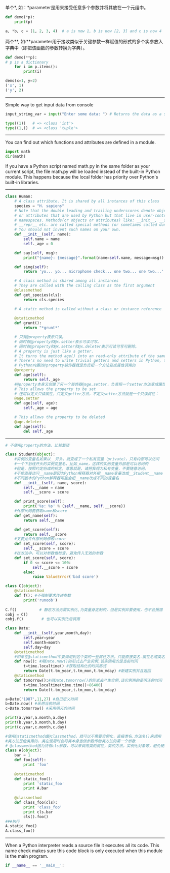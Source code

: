 单个*, 如：*parameter是用来接受任意多个参数并将其放在一个元组中。
``` python
def demo(*p):
    print(p)
```
``` python
a, *b, c = (1, 2, 3, 4)  # a is now 1, b is now [2, 3] and c is now 4
```
两个**, 如:**parameter用于接收类似于关键参数一样赋值的形式的多个实参放入字典中（即把该函数的参数转换为字典）。
```python
def demo(**p):
# p is a dictionary
    for i in p.items():
        print(i)

demo(x=1, y=2)
('x', 1)
('y', 2)
```
---
Simple way to get input data from console
```python
input_string_var = input("Enter some data: ") # Returns the data as a string
```
``` python
type((1))   # => <class 'int'>
type((1,))  # => <class 'tuple'>
```

___

You can find out which functions and attributes are defined in a module.
``` python
import math
dir(math)
```
If you have a Python script named math.py in the same folder as your current script, the file math.py will be loaded instead of the built-in Python module. This happens because the local folder has priority over Python's built-in libraries.

___
``` python
class Human:
    # A class attribute. It is shared by all instances of this class
    species = "H. sapiens"
    # Note that the double leading and trailing underscores denote objects
    # or attributes that are used by Python but that live in user-controlled
    # namespaces. Methods(or objects or attributes) like: __init__, __str__,
    # __repr__ etc. are called special methods (or sometimes called dunder methods)
    # You should not invent such names on your own.
    def __init__(self, name):
        self.name = name
        self._age = 0

    def say(self, msg):
        print("{name}: {message}".format(name=self.name, message=msg))

    def sing(self):
        return 'yo... yo... microphone check... one two... one two...'

    # A class method is shared among all instances
    # They are called with the calling class as the first argument
    @classmethod
    def get_species(cls):
        return cls.species

    # A static method is called without a class or instance reference
    
    @staticmethod
    def grunt():
        return "*grunt*"

    # 只有@property表示只读。
    # 同时有@property和@x.setter表示可读可写。
    # 同时有@property和@x.setter和@x.deleter表示可读可写可删除。
    # A property is just like a getter.
    # It turns the method age() into an read-only attribute of the same name.
    # There's no need to write trivial getters and setters in Python, though.
    # Python内置的@property装饰器就是负责把一个方法变成属性调用的
    @property
    def age(self):
        return self._age
    #@property本身又创建了另一个装饰器@age.setter，负责把一个setter方法变成属性赋值
    # This allows the property to be set
    # 还可以定义只读属性，只定义getter方法，不定义setter方法就是一个只读属性：
    @age.setter
    def age(self, age):
        self._age = age

    # This allows the property to be deleted
    @age.deleter
    def age(self):
        del self._age
```
___

```python
# 不使用property的方法，比较繁琐

class Student(object):
    #实例的变量名如果以__开头，就变成了一个私有变量（private），只有内部可以访问
    #一个下划线开头的实例变量名，比如_name，这样的实例变量外部是可以访问的
    #但是，按照约定俗成的规定，意思就是，请把我视为私有变量，不要随意访问。
    #不能直接访问__name是因为Python解释器对外把__name变量改成__Student__name
    #不同版本的Python解释器可能会把__name改成不同的变量名
    def __init__(self, name, score):
        self.__name = name
        self.__score = score

    def print_score(self):
        print('%s: %s' % (self.__name, self.__score))
    #外部代码要获取name和score     
    def get_name(self):
        return self.__name

    def get_score(self):
        return self.__score
    #又要允许外部代码修改score
    def set_score(self, score):
        self.__score = score
    #在方法中，可以对参数做检查，避免传入无效的参数
    def set_score(self, score):
        if 0 <= score <= 100:
            self.__score = score
        else:
            raise ValueError('bad score')
```

```python
class C(object):
    @staticmethod
    def f(): #不强制要求传递参数
        print('runoob')
 
C.f()          # 静态方法无需实例化,为类量身定制的，但是实例非要使用，也不会报错
cobj = C()
cobj.f()        # 也可以实例化后调用

class Date:
    def __init__(self,year,month,day):
        self.year=year
        self.month=month
        self.day=day
    @staticmethod
    #如果在@staticmethod中要调用到这个类的一些属性方法，只能直接类名.属性名或类名.方法名。 
    def now(): #用Date.now()的形式去产生实例,该实例用的是当前时间
        t=time.localtime() #获取结构化的时间格式
        return Date(t.tm_year,t.tm_mon,t.tm_mday) #新建实例并且返回
    @staticmethod
    def tomorrow():#用Date.tomorrow()的形式去产生实例,该实例用的是明天的时间
        t=time.localtime(time.time()+86400)
        return Date(t.tm_year,t.tm_mon,t.tm_mday)

a=Date('1987',11,27) #自己定义时间
b=Date.now() #采用当前时间
c=Date.tomorrow() #采用明天的时间

print(a.year,a.month,a.day)
print(b.year,b.month,b.day)
print(c.year,c.month,c.day)

```

```python
#使用@staticmethod或@classmethod，就可以不需要实例化，直接类名.方法名()来调用
#类方法是给类用的，类在使用时会将类本身当做参数传给类方法的第一个参数
# @classmethod因为持有cls参数，可以来调用类的属性，类的方法，实例化对象等，避免硬编码
class A(object):  
    bar = 1  
    def foo(self):  
        print 'foo'  
     
    @staticmethod  
    def static_foo():  
        print 'static_foo'  
        print A.bar  
     
    @classmethod  
    def class_foo(cls):  
        print 'class_foo'  
        print cls.bar  
        cls().foo()  
###执行  
A.static_foo()  
A.class_foo()  

```
---
When a Python interpreter reads a source file it executes all its code.
This name check makes sure this code block is only executed when this module is the main program.

``` python
if __name__ == '__main__':
```